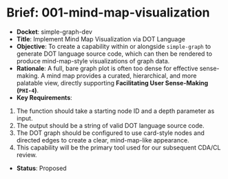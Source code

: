 # Brief: 001-mind-map-visualization

- **Docket**: simple-graph-dev
- **Title**: Implement Mind Map Visualization via DOT Language
- **Objective**: To create a capability within or alongside `simple-graph` to generate DOT language source code, which can then be rendered to produce mind-map-style visualizations of graph data.
- **Rationale**: A full, bare graph plot is often too dense for effective sense-making. A mind map provides a curated, hierarchical, and more palatable view, directly supporting **Facilitating User Sense-Making (`PHI-4`)**.
- **Key Requirements**:

1. The function should take a starting node ID and a depth parameter as input.
2. The output should be a string of valid DOT language source code.
3. The DOT graph should be configured to use card-style nodes and directed edges to create a clear, mind-map-like appearance.
4. This capability will be the primary tool used for our subsequent CDA/CL review.

- **Status**: Proposed
